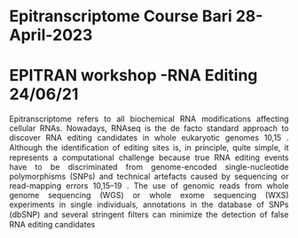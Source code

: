 # Epitranscriptome Course Bari 28-April-2023
# EPITRAN workshop -RNA Editing 24/06/21
<p align="justify"> Epitranscriptome refers to all biochemical RNA modifications affecting cellular RNAs. 
Nowadays, RNAseq is the de facto standard approach to discover RNA editing candidates in whole
eukaryotic genomes 10,15 . Although the identiﬁcation of editing sites is, in principle, quite simple, it
represents a computational challenge because true RNA editing events have to be discriminated from
genome-encoded single-nucleotide polymorphisms (SNPs) and technical artefacts caused by
  sequencing or read-mapping errors 10,15–19 . The use of genomic reads from whole genome sequencing
(WGS) or whole exome sequencing (WXS) experiments in single individuals, annotations in the
database of SNPs (dbSNP) and several stringent ﬁlters can minimize the detection of false RNA
editing candidates
</p>

